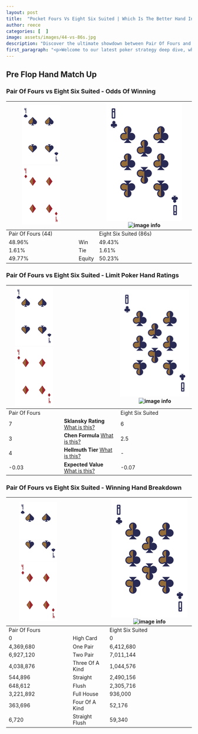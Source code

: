 ```yaml
---
layout: post
title:  "Pocket Fours Vs Eight Six Suited | Which Is The Better Hand In Poker? A Complete Guide"
author: reece
categories: [  ]
image: assets/images/44-vs-86s.jpg
description: "Discover the ultimate showdown between Pair Of Fours and Eight Six Suited in poker! Uncover the odds, strategies, and scenarios where one hand triumphs over the other. Get ready to up your poker game with this thrilling analysis."
first_paragraph: "<p>Welcome to our latest poker strategy deep dive, where we're pitting two distinct hands against each other in a high-stakes showdown: Pair Of Fours vs Eight Six Suited.</p><p>In the dynamic world of poker, every decision counts, and knowing which hand holds the upper hand is key to your success at the table.</p><p>In this article, we'll dissect these two hands, explore the scenarios where one dominates the other, and equip you with the knowledge to make strategic choices that can tip the odds in your favor.</p><p>Get ready to unravel the intriguing dynamics of these poker hands and elevate your game to new heights.</p>"
---
```




[comment]: # (sp0)

## Pre Flop Hand Match Up

<div class="table hand-ratings" markdown="1"> 



### Pair Of Fours vs Eight Six Suited - Odds Of Winning


    
| ![image info](assets/images/hand1/4.png) ![image info](assets/images/hand1/4o.png) |  | ![image info](assets/images/hand2/8.png) ![image info](assets/images/hand2/6s.png) |
| -------- | -------- | -------- |
| Pair Of Fours (44) |  | Eight Six Suited (86s) |
| 48.96% | Win | 49.43% |
| 1.61% | Tie | 1.61% |
| 49.77% | Equity | 50.23% |




[comment]: # (sp1)



### Pair Of Fours vs Eight Six Suited - Limit Poker Hand Ratings


    
| ![image info](assets/images/hand1/4.png) ![image info](assets/images/hand1/4o.png) |  | ![image info](assets/images/hand2/8.png) ![image info](assets/images/hand2/6s.png) |
| -------- | -------- | -------- |
| Pair Of Fours |  | Eight Six Suited |
| 7 | **Sklansky Rating** [What is this?](/sklansky-rating-explained) | 6 |
| 3 | **Chen Formula** [What is this?](/chen-formula-explained) | 2.5 |
| 4 | **Hellmuth Tier** [What is this?](/Hellmuth-tier-explained) | - |
| -0.03 | **Expected Value** [What is this?](/expected-value-explained) | -0.07 |




[comment]: # (sp2)



### Pair Of Fours vs Eight Six Suited - Winning Hand Breakdown


    
| ![image info](assets/images/hand1/4.png) ![image info](assets/images/hand1/4o.png) |  | ![image info](assets/images/hand2/8.png) ![image info](assets/images/hand2/6s.png) |
| -------- | -------- | -------- |
| Pair Of Fours |  | Eight Six Suited |
| 0 | High Card | 0 |
| 4,369,680 | One Pair | 6,412,680 |
| 6,927,120 | Two Pair | 7,011,144 |
| 4,038,876 | Three Of A Kind | 1,044,576 |
| 544,896 | Straight | 2,490,156 |
| 648,612 | Flush | 2,305,716 |
| 3,221,892 | Full House | 936,000 |
| 363,696 | Four Of A Kind | 52,176 |
| 6,720 | Straight Flush | 59,340 |




[comment]: # (sp3)



</div>

[comment]: # (sp4)



[comment]: # (sp5)

